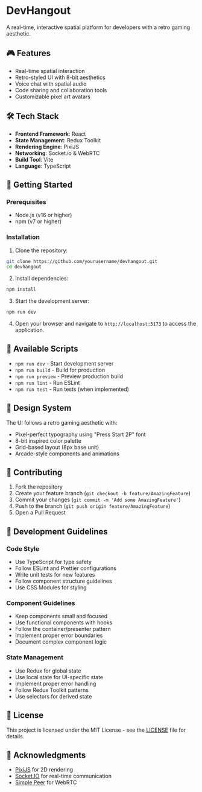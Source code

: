 # DevHangout

A real-time, interactive spatial platform for developers with a retro gaming aesthetic.

## 🎮 Features

- Real-time spatial interaction
- Retro-styled UI with 8-bit aesthetics
- Voice chat with spatial audio
- Code sharing and collaboration tools
- Customizable pixel art avatars

## 🛠 Tech Stack

- **Frontend Framework**: React
- **State Management**: Redux Toolkit
- **Rendering Engine**: PixiJS
- **Networking**: Socket.io & WebRTC
- **Build Tool**: Vite
- **Language**: TypeScript

## 🚀 Getting Started

### Prerequisites

- Node.js (v16 or higher)
- npm (v7 or higher)

### Installation

1. Clone the repository:
```bash
git clone https://github.com/yourusername/devhangout.git
cd devhangout
```

2. Install dependencies:
```bash
npm install
```

3. Start the development server:
```bash
npm run dev
```

4. Open your browser and navigate to `http://localhost:5173` to access the application.


## 🔧 Available Scripts

- `npm run dev` - Start development server
- `npm run build` - Build for production
- `npm run preview` - Preview production build
- `npm run lint` - Run ESLint
- `npm run test` - Run tests (when implemented)

## 🎨 Design System

The UI follows a retro gaming aesthetic with:
- Pixel-perfect typography using "Press Start 2P" font
- 8-bit inspired color palette
- Grid-based layout (8px base unit)
- Arcade-style components and animations

## 🤝 Contributing

1. Fork the repository
2. Create your feature branch (`git checkout -b feature/AmazingFeature`)
3. Commit your changes (`git commit -m 'Add some AmazingFeature'`)
4. Push to the branch (`git push origin feature/AmazingFeature`)
5. Open a Pull Request

## 📝 Development Guidelines

### Code Style

- Use TypeScript for type safety
- Follow ESLint and Prettier configurations
- Write unit tests for new features
- Follow component structure guidelines
- Use CSS Modules for styling

### Component Guidelines

- Keep components small and focused
- Use functional components with hooks
- Follow the container/presenter pattern
- Implement proper error boundaries
- Document complex component logic

### State Management

- Use Redux for global state
- Use local state for UI-specific state
- Implement proper error handling
- Follow Redux Toolkit patterns
- Use selectors for derived state

## 📄 License

This project is licensed under the MIT License - see the [LICENSE](LICENSE) file for details.

## 🙏 Acknowledgments

- [PixiJS](https://pixijs.com/) for 2D rendering
- [Socket.IO](https://socket.io/) for real-time communication
- [Simple Peer](https://github.com/feross/simple-peer) for WebRTC